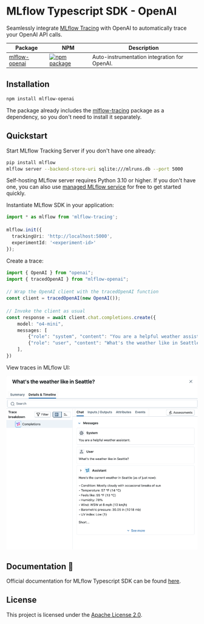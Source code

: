 # MLflow Typescript SDK - OpenAI

Seamlessly integrate [MLflow Tracing](https://github.com/mlflow/mlflow/tree/main/packages/typescript) with OpenAI to automatically trace your OpenAI API calls.

|Package|NPM|Description|
|---|---|---|
|[mlflow-openai](./packages/typescript/integrations/openai)|[![npm package](https://img.shields.io/npm/v/mlflow-tracing-openai?style=flat-square)](https://www.npmjs.com/package/mlflow-tracing-openai) |Auto-instrumentation integration for OpenAI.|

## Installation

```bash
npm install mlflow-openai
```

The package already includes the [mlflow-tracing](https://github.com/mlflow/mlflow/tree/main/packages/typescript) package as a dependency, so you don't need to install it separately.

## Quickstart

Start MLflow Tracking Server if you don't have one already:

```bash
pip install mlflow
mlflow server --backend-store-uri sqlite:///mlruns.db --port 5000
```

Self-hosting MLflow server requires Python 3.10 or higher. If you don't have one, you can also use [managed MLflow service](https://mlflow.org/#get-started) for free to get started quickly.

Instantiate MLflow SDK in your application:

```typescript
import * as mlflow from 'mlflow-tracing';

mlflow.init({
  trackingUri: 'http://localhost:5000',
  experimentId: '<experiment-id>'
});
```

Create a trace:

```typescript
import { OpenAI } from "openai";
import { tracedOpenAI } from "mlflow-openai";

// Wrap the OpenAI client with the tracedOpenAI function
const client = tracedOpenAI(new OpenAI());

// Invoke the client as usual
const response = await client.chat.completions.create({
    model: "o4-mini",
    messages: [
        {"role": "system", "content": "You are a helpful weather assistant."},
        {"role": "user", "content": "What's the weather like in Seattle?"},
    ],
})
```

View traces in MLflow UI:

![MLflow Tracing UI](https://github.com/mlflow/mlflow/blob/891fed9a746477f808dd2b82d3abb2382293c564/docs/static/images/llms/tracing/quickstart/single-openai-trace-detail.png?raw=true)

## Documentation 📘

Official documentation for MLflow Typescript SDK can be found [here](https://mlflow.org/docs/latest/genai/tracing/app-instrumentation/typescript-sdk).

## License

This project is licensed under the [Apache License 2.0](https://github.com/mlflow/mlflow/blob/master/LICENSE.txt).